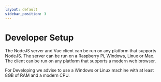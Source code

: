 ```yaml
---
layout: default
sidebar_position: 3
---
```


# Developer Setup

The NodeJS server and Vue client can be run on any platform that supports NodeJS.
The server can be run on a Raspberry Pi, Windows, Linux or Mac.
The client can be run on any platform that supports a modern web browser.

For Developing we advise to use a Windows or Linux machine with at least 8GB of RAM and a modern CPU.
